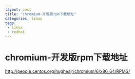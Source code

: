 ```yaml
---
layout: post
title: "chromium-开发版rpm下载地址"
categories: linux
tags: 
 - linux
 - redhat
--- 
```


# chromium-开发版rpm下载地址

http://people.centos.org/hughesjr/chromium/6/x86_64/RPMS/
